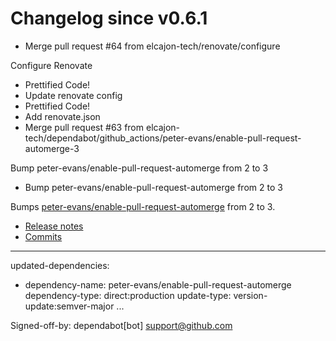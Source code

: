 # Changelog since v0.6.1
- Merge pull request #64 from elcajon-tech/renovate/configure

Configure Renovate 
- Prettified Code! 
- Update renovate config 
- Prettified Code! 
- Add renovate.json 
- Merge pull request #63 from elcajon-tech/dependabot/github_actions/peter-evans/enable-pull-request-automerge-3

Bump peter-evans/enable-pull-request-automerge from 2 to 3 
- Bump peter-evans/enable-pull-request-automerge from 2 to 3

Bumps [peter-evans/enable-pull-request-automerge](https://github.com/peter-evans/enable-pull-request-automerge) from 2 to 3.
- [Release notes](https://github.com/peter-evans/enable-pull-request-automerge/releases)
- [Commits](https://github.com/peter-evans/enable-pull-request-automerge/compare/v2...v3)

---
updated-dependencies:
- dependency-name: peter-evans/enable-pull-request-automerge
  dependency-type: direct:production
  update-type: version-update:semver-major
...

Signed-off-by: dependabot[bot] <support@github.com> 
